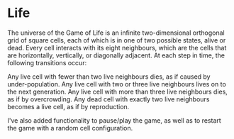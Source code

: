 # Life

The universe of the Game of Life is an infinite two-dimensional orthogonal grid of square cells, each of which is in one of two possible states, alive or dead. Every cell interacts with its eight neighbours, which are the cells that are horizontally, vertically, or diagonally adjacent. At each step in time, the following transitions occur:

  Any live cell with fewer than two live neighbours dies, as if caused by under-population.
  Any live cell with two or three live neighbours lives on to the next generation.
  Any live cell with more than three live neighbours dies, as if by overcrowding.
  Any dead cell with exactly two live neighbours becomes a live cell, as if by reproduction.
  
I've also added functionality to pause/play the game, as well as to restart the game with a random cell configuration.
